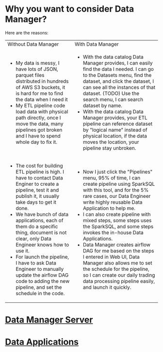 # Why you want to consider Data Manager?

Here are the reasons:
<html>
<table>
<tr>
    <td>Without Data Manager</td>
    <td>With Data Manager</td>
</tr>

<tr>
    <td>
        <ul>
            <li>
                My data is messy, I have lots of JSON, parquet files distributed in hundreds of AWS S3 buckets, it is hard for me to find the data when I need it
            </li>
            <li>
                My ETL pipeline code load data with physical path directly, once I move the data, many pipelines got broken and I have to spend whole day to fix it.
            </li>
        </ul>
    </td>
    <td>
        <ul>
            <li>
                With the data catalog Data Manager provides, I can easily find the data I needed. I can go to the Datasets menu, find the dataset, and click the dataset, I can see all the instances of that dataset. (TODO) Use the search menu, I can search dataset by name.
            </li>
            <li>
                With the data catalog Data Manager provides, your ETL pipeline can reference dataset by "logical name" instead of physical location, if the data moves the location, your pipeline stay unbroken.
            </li>
        </ul>
    </td>
</tr>

<tr>
    <td>
        <ul>
            <li>
                The cost for building ETL pipeline is high. I have to contact Data Enginer to create a pipeline, test it and publish it, it usually take days to get it done.
            </li>
            <li>
                We have bunch of data applications, each of them do a specific thing, document is not clear, only Data Engineer knows how to use it.
            </li>
            <li>
                For launch the pipeline, I have to ask Data Engineer to manually update the airflow DAG code to adding the new pipeline, and set the schedule in the code.
            </li>
        </ul>
    </td>
    <td>
        <ul>
            <li>
                Now I just click the "Pipelines" menu, 95% of time, I can create pipeline using SparkSQL with this tool, and for the 5% rare cases, our Data Engineer write highly reusable Data Application to help me.
            </li>
            <li>
                I can also create pipeline with mixed steps, some steps uses the SparkSQL, and some steps invokes the in-house Data Applications.
            </li>
            <li>
                Data Manager creates airflow DAG for me based on the steps I entered in Web UI, Data Manager also allows me to set the schedule for the pipeline, so I can create our daily trading data processing pipeline easily, and launch it quickly.
            </li>
        </ul>
    </td>
</tr>
</table>
</html>

# [Data Manager Server](server)
# [Data Applications](data-apps)

